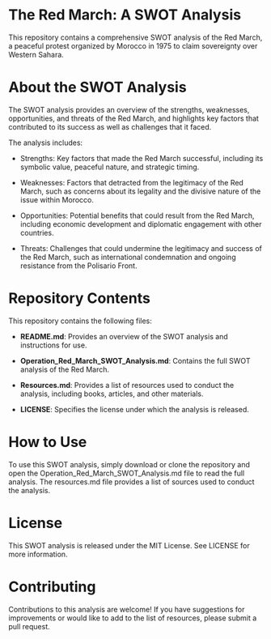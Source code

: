 # The Red March: A SWOT Analysis
This repository contains a comprehensive SWOT analysis of the Red March, a peaceful protest organized by Morocco in 1975 to claim sovereignty over Western Sahara.

# About the SWOT Analysis
The SWOT analysis provides an overview of the strengths, weaknesses, opportunities, and threats of the Red March, and highlights key factors that contributed to its success as well as challenges that it faced.

The analysis includes:

* Strengths: Key factors that made the Red March successful, including its symbolic value, peaceful nature, and strategic timing.

* Weaknesses: Factors that detracted from the legitimacy of the Red March, such as concerns about its legality and the divisive nature of the issue within Morocco.

* Opportunities: Potential benefits that could result from the Red March, including economic development and diplomatic engagement with other countries.

* Threats: Challenges that could undermine the legitimacy and success of the Red March, such as international condemnation and ongoing resistance from the Polisario Front.

# Repository Contents
This repository contains the following files:

* **README.md**: Provides an overview of the SWOT analysis and instructions for use.

* **Operation_Red_March_SWOT_Analysis.md**: Contains the full SWOT analysis of the Red March.

* **Resources.md**: Provides a list of resources used to conduct the analysis, including books, articles, and other materials.

* **LICENSE**: Specifies the license under which the analysis is released.

# How to Use
To use this SWOT analysis, simply download or clone the repository and open the Operation_Red_March_SWOT_Analysis.md file to read the full analysis. The resources.md file provides a list of sources used to conduct the analysis.

# License
This SWOT analysis is released under the MIT License. See LICENSE for more information.

# Contributing
Contributions to this analysis are welcome! If you have suggestions for improvements or would like to add to the list of resources, please submit a pull request.
